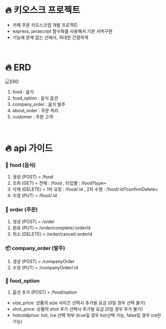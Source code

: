 # 🔥 키오스크 프로젝트

- 카페 주문 키오스크앱 개발 프로젝트
- express, javascript 함수화를 사용해서 기본 서버구현
- 기능에 문제 없는 선에서, 최대한 간결하게

<br>

# 🔥 ERD

![ERD](https://ifh.cc/g/Qn26oX.png)

1. food : 음식
2. food_option : 음식 옵션
3. company_order : 음식 발주
4. about_order : 주문 처리
5. customer : 주문 고객

<br>

# 🔥 api 가이드

### 🧋 food (음식)

1. 생성 (POST) = /food
2. 조회 (GET) = 전체 : /food , 타입별 : /food?type=
3. 삭제 (DELETE) = 1차 요청 : /food/:id , 2차 수행 : /food/:id?confirmDelete=
4. 수정 (PUT) = /food/:id

### 🛒 order (주문)

1. 생성 (POST) = /order
2. 완료 (PUT) = /order/complete/:orderId
3. 취소 (DELETE) = /order/cancel/:orderId

### 📦 company_order (발주)

1. 생성 (POST) = /companyOrder
2. 수정 (PUT) = /companyOrder/:id

### 🧩 food_option

1. 옵션 추가 (POST) = /food/option

- size_price: 상품의 size 사이즈 선택시 추가될 요금 (0일 경우 선택 불가)
- shot_price: 상품의 shot 추가 선택시 추가될 요금 (0일 경우 추가 불가)
- hotcoldprice: hot, ice 선택 여부 (true일 경우 hot선택 가능, false일 경우 ice만 가능)
